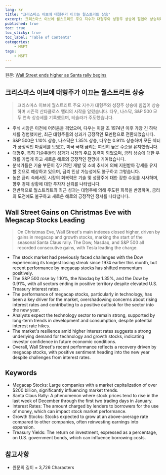 ```yaml
---
lang: kr
title: "크리스마스 이브에 대형주가 이끄는 월스트리트 상승"
excerpt: 크리스마스 이브에 월스트리트 주요 지수가 대형주와 성장주 상승에 힘입어 상승하며 시즌적 산타클로스 랠리의 시작을 알렸습니다. 다우, 나스닥, S&P 500 모두 연속 상승세를 기록했으며, 테슬라가 주도했습니다.
published: true
toc: true
toc_sticky: true
toc_label: "Table of Contents"
categories:
    - MSFT
tags:
    - MSFT
---
```


---

  원문: [Wall Street ends higher as Santa rally begins](https://www.investing.com/news/economy-news/futures-muted-before-shortened-christmas-eve-trading-3788058)

## 크리스마스 이브에 대형주가 이끄는 월스트리트 상승

> 크리스마스 이브에 월스트리트 주요 지수가 대형주와 성장주 상승에 힘입어 상승하며 시즌적 산타클로스 랠리의 시작을 알렸습니다. 다우, 나스닥, S&P 500 모두 연속 상승세를 기록했으며, 테슬라가 주도했습니다.


- 주식 시장은 이전에 어려움을 겪었으며, 다우는 이달 초 1974년 이후 가장 긴 하락세를 경험했지만, 최근 대형주들의 성과가 긍정적인 모멘텀으로 전환되었습니다.
- S&P 500은 1.10% 상승, 나스닥은 1.35% 상승, 다우는 0.91% 상승하며 모든 섹터가 긍정적인 마감세를 보였고, 미국 국채 금리는 여전히 높은 수준을 유지했습니다.
- 대형주, 특히 기술주들의 성과가 시장의 주요 동력이 되었으며, 금리 상승에 대한 우려를 가볍게 하고 새로운 해로의 긍정적인 전망에 기여했습니다.
- 분석가들은 기술 부문이 장기적인 개발 및 소비 추세에 의해 지원받아 강세를 유지할 것으로 예상하고 있으며, 금리 인상 가능성에도 불구하고 그렇습니다.
- 높은 금리 속에서도 시장의 회복력은 기술 및 성장주에 대한 강한 수요를 시사하며, 향후 경제 상황에 대한 투자자 신뢰를 나타냅니다.
- 전반적으로 월스트리트의 최근 성과는 대형주에 의해 주도된 회복을 반영하며, 금리의 도전에도 불구하고 새로운 해로의 긍정적인 정서를 나타냅니다.

## Wall Street Gains on Christmas Eve with Megacap Stocks Leading

> On Christmas Eve, Wall Street's main indexes closed higher, driven by gains in megacap and growth stocks, marking the start of the seasonal Santa Claus rally. The Dow, Nasdaq, and S&P 500 all recorded consecutive gains, with Tesla leading the charge.


- The stock market had previously faced challenges with the Dow experiencing its longest losing streak since 1974 earlier this month, but recent performance by megacap stocks has shifted momentum positively.
- The S&P 500 rose by 1.10%, the Nasdaq by 1.35%, and the Dow by 0.91%, with all sectors ending in positive territory despite elevated U.S. Treasury interest rates.
- The performance of megacap stocks, particularly in technology, has been a key driver for the market, overshadowing concerns about rising interest rates and contributing to a positive outlook for the sector into the new year.
- Analysts expect the technology sector to remain strong, supported by long-term trends in development and consumption, despite potential interest rate hikes.
- The market's resilience amid higher interest rates suggests a strong underlying demand for technology and growth stocks, indicating investor confidence in future economic conditions.
- Overall, Wall Street's recent performance reflects a recovery driven by megacap stocks, with positive sentiment heading into the new year despite challenges from interest rates.

## Keywords

- Megacap Stocks: Large companies with a market capitalization of over $200 billion, significantly influencing market trends.
- Santa Claus Rally: A phenomenon where stock prices tend to rise in the last week of December through the first two trading days in January.
- Interest Rates: The amount charged by lenders to borrowers for the use of money, which can impact stock market performance.
- Growth Stocks: Stocks expected to grow at an above-average rate compared to other companies, often reinvesting earnings into expansion.
- Treasury Yields: The return on investment, expressed as a percentage, on U.S. government bonds, which can influence borrowing costs.

## 참고사항

- 원문의 길이 = 3,726 Characters

